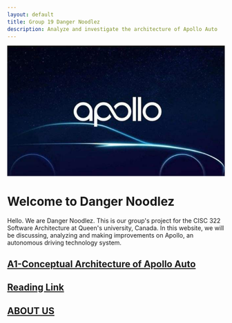 ```yaml
---
layout: default
title: Group 19 Danger Noodlez
description: Analyze and investigate the architecture of Apollo Auto
---
```

![apollo_logo](./picture/apollo_logo.jfif)
# Welcome to Danger Noodlez
Hello. We are Danger Noodlez. This is our group's project for the CISC 322 Software Architecture at Queen's university, Canada. In this website, we will be discussing, analyzing and making improvements on Apollo, an autonomous driving technology system.


## [A1-Conceptual Architecture of Apollo Auto](./a1_conceptual_architecture.html)

## [Reading Link](./reading_link.html)

## [ABOUT US](./about_us.html)


